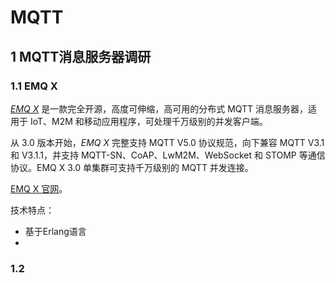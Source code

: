 # MQTT

## 1 MQTT消息服务器调研

### 1.1 EMQ X

[*EMQ X*](https://github.com/emqx/emqx) 是一款完全开源，高度可伸缩，高可用的分布式 MQTT 消息服务器，适用于 IoT、M2M 和移动应用程序，可处理千万级别的并发客户端。

从 3.0 版本开始，*EMQ X* 完整支持 MQTT V5.0 协议规范，向下兼容 MQTT V3.1 和 V3.1.1，并支持 MQTT-SN、CoAP、LwM2M、WebSocket 和 STOMP 等通信协议。EMQ X 3.0 单集群可支持千万级别的 MQTT 并发连接。

 [EMQ X 官网](https://www.emqx.io/cn/)。

技术特点：

- 基于Erlang语言
- 

### 1.2 